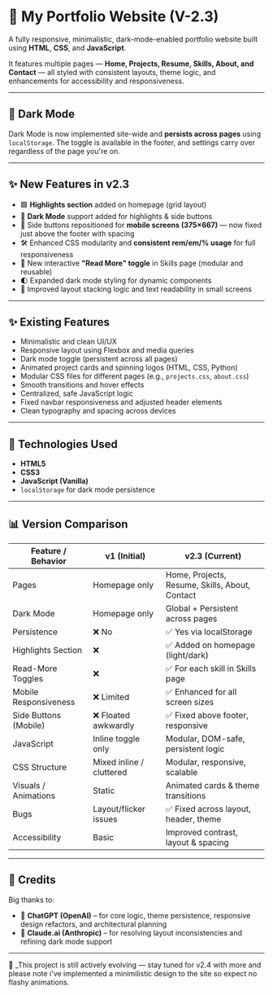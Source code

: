# 💼 My Portfolio Website (V-2.3)

A fully responsive, minimalistic, dark-mode-enabled portfolio website built using **HTML**, **CSS**, and **JavaScript**.

It features multiple pages — **Home, Projects, Resume, Skills, About, and Contact** — all styled with consistent layouts, theme logic, and enhancements for accessibility and responsiveness.

---

## 🌙 Dark Mode

Dark Mode is now implemented site-wide and **persists across pages** using `localStorage`. The toggle is available in the footer, and settings carry over regardless of the page you're on.

---

## ✨ New Features in v2.3

- 🟩 **Highlights section** added on homepage (grid layout)
- 🎯 **Dark Mode** support added for highlights & side buttons
- 📱 Side buttons repositioned for **mobile screens (375×667)** — now fixed just above the footer with spacing
- 🛠 Enhanced CSS modularity and **consistent rem/em/% usage** for full responsiveness
- 🧩 New interactive **"Read More" toggle** in Skills page (modular and reusable)
- 🌓 Expanded dark mode styling for dynamic components
- 🧱 Improved layout stacking logic and text readability in small screens

---

## ✨ Existing Features

- Minimalistic and clean UI/UX
- Responsive layout using Flexbox and media queries
- Dark mode toggle (persistent across all pages)
- Animated project cards and spinning logos (HTML, CSS, Python)
- Modular CSS files for different pages (e.g., `projects.css`, `about.css`)
- Smooth transitions and hover effects
- Centralized, safe JavaScript logic
- Fixed navbar responsiveness and adjusted header elements
- Clean typography and spacing across devices

---

## 🧰 Technologies Used

- **HTML5**
- **CSS3**
- **JavaScript (Vanilla)**
- `localStorage` for dark mode persistence

---

## 📊 Version Comparison

| Feature / Behavior       | v1 (Initial)              | v2.3 (Current)                       |
|--------------------------|---------------------------|--------------------------------------|
| Pages                    | Homepage only             | Home, Projects, Resume, Skills, About, Contact |
| Dark Mode                | Homepage only             | Global + Persistent across pages     |
| Persistence              | ❌ No                      | ✅ Yes via localStorage              |
| Highlights Section       | ❌                        | ✅ Added on homepage (light/dark)   |
| Read-More Toggles        | ❌                        | ✅ For each skill in Skills page    |
| Mobile Responsiveness    | ❌ Limited                | ✅ Enhanced for all screen sizes     |
| Side Buttons (Mobile)    | ❌ Floated awkwardly       | ✅ Fixed above footer, responsive    |
| JavaScript               | Inline toggle only        | Modular, DOM-safe, persistent logic |
| CSS Structure            | Mixed inline / cluttered  | Modular, responsive, scalable        |
| Visuals / Animations     | Static                    | Animated cards & theme transitions   |
| Bugs                     | Layout/flicker issues     | ✅ Fixed across layout, header, theme |
| Accessibility            | Basic                     | Improved contrast, layout & spacing  |

---

## 🧠 Credits

Big thanks to:

- 🤖 **ChatGPT (OpenAI)** – for core logic, theme persistence, responsive design refactors, and architectural planning
- 🤖 **Claude.ai (Anthropic)** – for resolving layout inconsistencies and refining dark mode support

---

📁 _This project is still actively evolving — stay tuned for v2.4 with more and please note i've implemented a minimilistic design to the site so expect no flashy animations.
